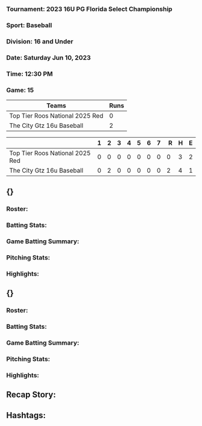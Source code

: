 ### Tournament: 2023 16U PG Florida Select Championship

### Sport: Baseball

### Division: 16 and Under

### Date: Saturday Jun 10, 2023

### Time: 12:30 PM

### Game: 15

| Teams                                | Runs |
| ------------------------------------ | ----------- |
| Top Tier Roos National 2025 Red      | 0           |
| The City Gtz 16u Baseball            | 2           |

|                                 | 1 | 2 | 3 | 4 | 5 | 6 | 7 |  R | H | E |
|---------------------------------|---|---|---|---|---|---|---|----|---|---|
| Top Tier Roos National 2025 Red | 0 | 0 | 0 | 0 | 0 | 0 | 0 | 0  | 3 | 2 |
|    The City Gtz 16u Baseball    | 0 | 2 | 0 | 0 | 0 | 0 | 0 | 2  | 4 | 1 |
	
## {}

### Roster:



### Batting Stats:


### Game Batting Summary:



### Pitching Stats:



### Highlights:



## {}

### Roster:



### Batting Stats:


### Game Batting Summary:



### Pitching Stats:



### Highlights:



## Recap Story:



## Hashtags:

